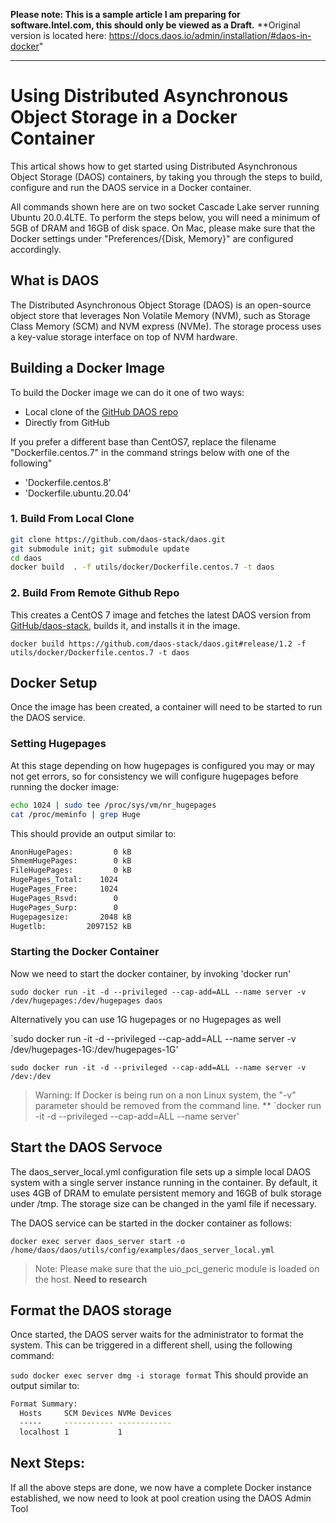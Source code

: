 **Please note: This is a sample article I am preparing for software.Intel.com, this should only be viewed as a Draft.**
**Original version is located here: https://docs.daos.io/admin/installation/#daos-in-docker"
***

# Using Distributed Asynchronous Object Storage in a Docker Container

This artical shows how to get started using Distributed Asynchronous Object Storage (DAOS) containers, by taking you through the steps to build, configure and run the DAOS service in a Docker container. 

All commands shown here are on two socket Cascade Lake server running Ubuntu 20.0.4LTE. To perform the steps below, you will need a minimum of 5GB of DRAM and 16GB of disk space. On Mac, please make sure that the Docker settings under "Preferences/{Disk, Memory}" are configured accordingly.

## What is DAOS
The Distributed Asynchronous Object Storage (DAOS) is an open-source object store that leverages Non Volatile Memory (NVM), such as Storage Class Memory (SCM) and NVM express (NVMe). The storage process uses a key-value storage interface on top of NVM hardware.

## Building a Docker Image

To build the Docker image we can do it one of two ways:
- Local clone of the [GitHub DAOS repo](https://github.com/daos-stack/daos.git)
- Directly from GitHub

If you prefer a different base than CentOS7, replace the filename "Dockerfile.centos.7" in the command strings below with one of the following"
- 'Dockerfile.centos.8'
- 'Dockerfile.ubuntu.20.04'

### 1. Build From Local Clone

```bash
git clone https://github.com/daos-stack/daos.git 
git submodule init; git submodule update
cd daos
docker build  . -f utils/docker/Dockerfile.centos.7 -t daos
```

### 2. Build From Remote Github Repo
This creates a CentOS 7 image and fetches the latest DAOS version from [GitHub/daos-stack](https://github.com/daos-stack/daos/tree/master/utils/docker), builds it, and installs it in the image.

`docker build https://github.com/daos-stack/daos.git#release/1.2 -f utils/docker/Dockerfile.centos.7 -t daos`


## Docker Setup
Once the image has been created, a container will need to be started to run the DAOS service. 

### Setting Hugepages
At this stage depending on how hugepages is configured you may or may not get errors, so for consistency we will configure hugepages before running the docker image:

```bash
echo 1024 | sudo tee /proc/sys/vm/nr_hugepages
cat /proc/meminfo | grep Huge
```

This should provide an output similar to:

```bash
AnonHugePages:         0 kB
ShmemHugePages:        0 kB
FileHugePages:         0 kB
HugePages_Total:    1024
HugePages_Free:     1024
HugePages_Rsvd:        0
HugePages_Surp:        0
Hugepagesize:       2048 kB
Hugetlb:         2097152 kB
```
### Starting the Docker Container
Now we need to start the docker container, by invoking 'docker run'

`sudo docker run -it -d --privileged --cap-add=ALL --name server -v /dev/hugepages:/dev/hugepages daos`

Alternatively you can use 1G hugepages or no Hugepages as well

`sudo docker run -it -d --privileged --cap-add=ALL --name server -v /dev/hugepages-1G:/dev/hugepages-1G'

`sudo docker run -it -d --privileged --cap-add=ALL --name server -v /dev:/dev`

> Warning: If Docker is being run on a non Linux system, the "-v" parameter should be removed from the command line.
** `docker run -it -d --privileged --cap-add=ALL --name server'

## Start the DAOS Servoce
The daos_server_local.yml configuration file sets up a simple local DAOS system with a single server instance running in the container. By default, it uses 4GB of DRAM to emulate persistent memory and 16GB of bulk storage under /tmp. The storage size can be changed in the yaml file if necessary.

The DAOS service can be started in the docker container as follows:

`docker exec server daos_server start -o /home/daos/daos/utils/config/examples/daos_server_local.yml`

> Note: Please make sure that the uio_pci_generic module is loaded on the host. **Need to research**

## Format the DAOS storage
Once started, the DAOS server waits for the administrator to format the system. This can be triggered in a different shell, using the following command:

`sudo docker exec server dmg -i storage format`
This should provide an output similar to:

```bash
Format Summary:
  Hosts     SCM Devices NVMe Devices
  -----     ----------- ------------
  localhost 1           1
```

## Next Steps:
If all the above steps are done, we now have a complete Docker instance established, we now need to look at pool creation using the DAOS Admin Tool


